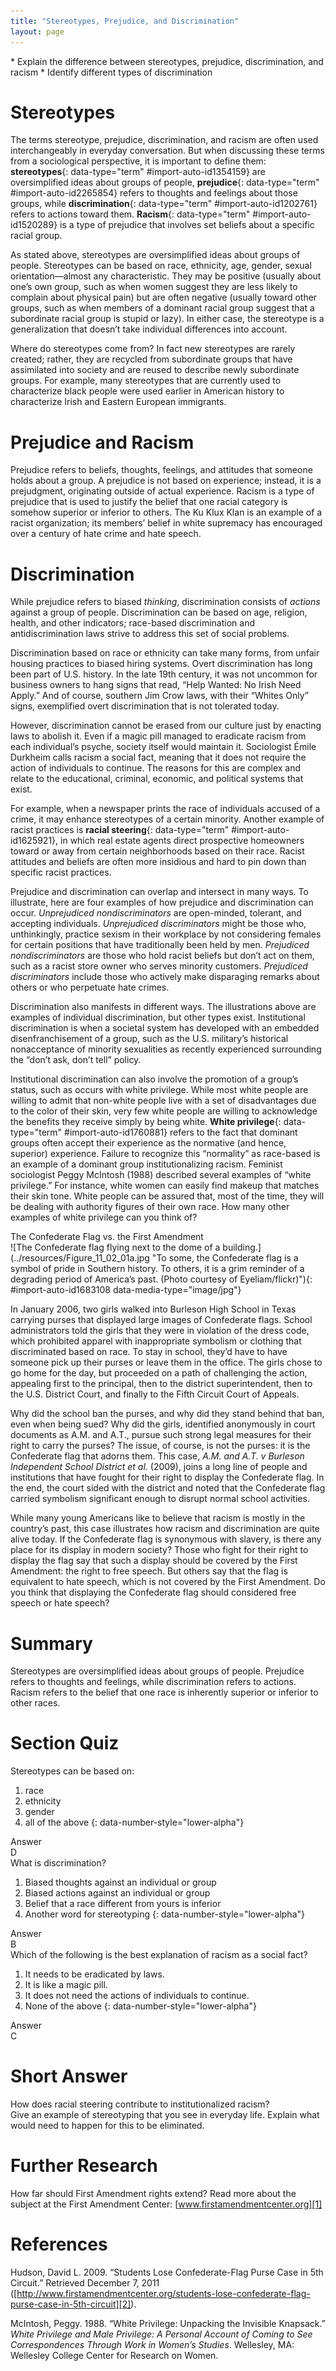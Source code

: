 ```yaml
---
title: "Stereotypes, Prejudice, and Discrimination"
layout: page
---
```



<div data-type="abstract" markdown="1">
* Explain the difference between stereotypes, prejudice, discrimination, and racism
* Identify different types of discrimination

</div>

# Stereotypes

The terms stereotype, prejudice, discrimination, and racism are often used interchangeably in everyday conversation. But when discussing these terms from a sociological perspective, it is important to define them: **stereotypes**{: data-type="term" #import-auto-id1354159} are oversimplified ideas about groups of people, **prejudice**{: data-type="term" #import-auto-id2265854} refers to thoughts and feelings about those groups, while **discrimination**{: data-type="term" #import-auto-id1202761} refers to actions toward them. **Racism**{: data-type="term" #import-auto-id1520289} is a type of prejudice that involves set beliefs about a specific racial group.

As stated above, stereotypes are oversimplified ideas about groups of people. Stereotypes can be based on race, ethnicity, age, gender, sexual orientation—almost any characteristic. They may be positive (usually about one’s own group, such as when women suggest they are less likely to complain about physical pain) but are often negative (usually toward other groups, such as when members of a dominant racial group suggest that a subordinate racial group is stupid or lazy). In either case, the stereotype is a generalization that doesn’t take individual differences into account.

Where do stereotypes come from? In fact new stereotypes are rarely created; rather, they are recycled from subordinate groups that have assimilated into society and are reused to describe newly subordinate groups. For example, many stereotypes that are currently used to characterize black people were used earlier in American history to characterize Irish and Eastern European immigrants.

# Prejudice and Racism

Prejudice refers to beliefs, thoughts, feelings, and attitudes that someone holds about a group. A prejudice is not based on experience; instead, it is a prejudgment, originating outside of actual experience. Racism is a type of prejudice that is used to justify the belief that one racial category is somehow superior or inferior to others. The Ku Klux Klan is an example of a racist organization; its members’ belief in white supremacy has encouraged over a century of hate crime and hate speech.

# Discrimination

While prejudice refers to biased *thinking*, discrimination consists of *actions* against a group of people. Discrimination can be based on age, religion, health, and other indicators; race-based discrimination and antidiscrimination laws strive to address this set of social problems.

Discrimination based on race or ethnicity can take many forms, from unfair housing practices to biased hiring systems. Overt discrimination has long been part of U.S. history. In the late 19th century, it was not uncommon for business owners to hang signs that read, “Help Wanted: No Irish Need Apply.” And of course, southern Jim Crow laws, with their “Whites Only” signs, exemplified overt discrimination that is not tolerated today.

However, discrimination cannot be erased from our culture just by enacting laws to abolish it. Even if a magic pill managed to eradicate racism from each individual’s psyche, society itself would maintain it. Sociologist Émile Durkheim calls racism a social fact, meaning that it does not require the action of individuals to continue. The reasons for this are complex and relate to the educational, criminal, economic, and political systems that exist.

For example, when a newspaper prints the race of individuals accused of a crime, it may enhance stereotypes of a certain minority. Another example of racist practices is **racial steering**{: data-type="term" #import-auto-id1625921}, in which real estate agents direct prospective homeowners toward or away from certain neighborhoods based on their race. Racist attitudes and beliefs are often more insidious and hard to pin down than specific racist practices.

Prejudice and discrimination can overlap and intersect in many ways. To illustrate, here are four examples of how prejudice and discrimination can occur. *Unprejudiced nondiscriminators* are open-minded, tolerant, and accepting individuals. *Unprejudiced discriminators* might be those who, unthinkingly, practice sexism in their workplace by not considering females for certain positions that have traditionally been held by men. *Prejudiced nondiscriminators* are those who hold racist beliefs but don’t act on them, such as a racist store owner who serves minority customers. *Prejudiced discriminators* include those who actively make disparaging remarks about others or who perpetuate hate crimes.

Discrimination also manifests in different ways. The illustrations above are examples of individual discrimination, but other types exist. Institutional discrimination is when a societal system has developed with an embedded disenfranchisement of a group, such as the U.S. military’s historical nonacceptance of minority sexualities as recently experienced surrounding the “don’t ask, don’t tell” policy.

Institutional discrimination can also involve the promotion of a group’s status, such as occurs with white privilege. While most white people are willing to admit that non-white people live with a set of disadvantages due to the color of their skin, very few white people are willing to acknowledge the benefits they receive simply by being white. **White privilege**{: data-type="term" #import-auto-id1760881} refers to the fact that dominant groups often accept their experience as the normative (and hence, superior) experience. Failure to recognize this “normality” as race-based is an example of a dominant group institutionalizing racism. Feminist sociologist Peggy McIntosh (1988) described several examples of “white privilege.” For instance, white women can easily find makeup that matches their skin tone. White people can be assured that, most of the time, they will be dealing with authority figures of their own race. How many other examples of white privilege can you think of?

<div data-type="note" class="sociology-careers" data-label="" markdown="1">
<div data-type="title">
The Confederate Flag vs. the First Amendment
</div>
![The Confederate flag flying next to the dome of a building.](../resources/Figure_11_02_01a.jpg "To some, the Confederate flag is a symbol of pride in Southern history. To others, it is a grim reminder of a degrading period of America&#x2019;s past. (Photo courtesy of Eyeliam/flickr)"){: #import-auto-id1683108 data-media-type="image/jpg"}


In January 2006, two girls walked into Burleson High School in Texas carrying purses that displayed large images of Confederate flags. School administrators told the girls that they were in violation of the dress code, which prohibited apparel with inappropriate symbolism or clothing that discriminated based on race. To stay in school, they’d have to have someone pick up their purses or leave them in the office. The girls chose to go home for the day, but proceeded on a path of challenging the action, appealing first to the principal, then to the district superintendent, then to the U.S. District Court, and finally to the Fifth Circuit Court of Appeals.

Why did the school ban the purses, and why did they stand behind that ban, even when being sued? Why did the girls, identified anonymously in court documents as A.M. and A.T., pursue such strong legal measures for their right to carry the purses? The issue, of course, is not the purses: it is the Confederate flag that adorns them. This case, *A.M. and A.T. v Burleson Independent School District et al.* (2009), joins a long line of people and institutions that have fought for their right to display the Confederate flag. In the end, the court sided with the district and noted that the Confederate flag carried symbolism significant enough to disrupt normal school activities.

While many young Americans like to believe that racism is mostly in the country’s past, this case illustrates how racism and discrimination are quite alive today. If the Confederate flag is synonymous with slavery, is there any place for its display in modern society? Those who fight for their right to display the flag say that such a display should be covered by the First Amendment: the right to free speech. But others say that the flag is equivalent to hate speech, which is not covered by the First Amendment. Do you think that displaying the Confederate flag should considered free speech or hate speech?

</div>

# Summary

Stereotypes are oversimplified ideas about groups of people. Prejudice refers to thoughts and feelings, while discrimination refers to actions. Racism refers to the belief that one race is inherently superior or inferior to other races.

# Section Quiz

<div data-type="exercise" data-label="section-quiz">
<div data-type="problem" markdown="1">
Stereotypes can be based on:

1.  race
2.  ethnicity
3.  gender
4.  all of the above
{: data-number-style="lower-alpha"}

</div>
<div data-type="solution" markdown="1">
<div data-type="title">
Answer
</div>
D

</div>
</div>

<div data-type="exercise" data-label="section-quiz">
<div data-type="problem" markdown="1">
What is discrimination?

1.  Biased thoughts against an individual or group
2.  Biased actions against an individual or group
3.  Belief that a race different from yours is inferior
4.  Another word for stereotyping
{: data-number-style="lower-alpha"}

</div>
<div data-type="solution" markdown="1">
<div data-type="title">
Answer
</div>
B

</div>
</div>

<div data-type="exercise" data-label="section-quiz">
<div data-type="problem" markdown="1">
Which of the following is the best explanation of racism as a social fact?

1.  It needs to be eradicated by laws.
2.  It is like a magic pill.
3.  It does not need the actions of individuals to continue.
4.  None of the above
{: data-number-style="lower-alpha"}

</div>
<div data-type="solution" markdown="1">
<div data-type="title">
Answer
</div>
C

</div>
</div>

# Short Answer

<div data-type="exercise" data-label="short-answer">
<div data-type="problem" markdown="1">
How does racial steering contribute to institutionalized racism?

</div>
</div>

<div data-type="exercise" data-label="short-answer">
<div data-type="problem" markdown="1">
Give an example of stereotyping that you see in everyday life. Explain what would need to happen for this to be eliminated.

</div>
</div>

# Further Research

How far should First Amendment rights extend? Read more about the subject at the First Amendment Center: [www.firstamendmentcenter.org][1]

# References

Hudson, David L. 2009. “Students Lose Confederate-Flag Purse Case in 5th Circuit.” Retrieved December 7, 2011 ([http://www.firstamendmentcenter.org/students-lose-confederate-flag-purse-case-in-5th-circuit][2]).

McIntosh, Peggy. 1988. “White Privilege: Unpacking the Invisible Knapsack.” *White Privilege and Male Privilege: A Personal Account of Coming to See Correspondences Through Work in Women’s Studies*. Wellesley, MA: Wellesley College Center for Research on Women.



[1]: http://www.firstamendmentcenter.org/
[2]: http://www.firstamendmentcenter.org/students-lose-confederate-flag-purse-case-in-5th-circuit
